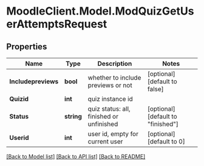 # MoodleClient.Model.ModQuizGetUserAttemptsRequest

## Properties

Name | Type | Description | Notes
------------ | ------------- | ------------- | -------------
**Includepreviews** | **bool** | whether to include previews or not | [optional] [default to false]
**Quizid** | **int** | quiz instance id | 
**Status** | **string** | quiz status: all, finished or unfinished | [optional] [default to "finished"]
**Userid** | **int** | user id, empty for current user | [optional] [default to 0]

[[Back to Model list]](../README.md#documentation-for-models) [[Back to API list]](../README.md#documentation-for-api-endpoints) [[Back to README]](../README.md)

